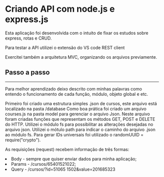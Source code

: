 <h1> Criando API com node.js e express.js </h1>

<p> Esta aplicação foi desenvolvida com o intuito de fixar os estudos sobre express, rotas e CRUD. </p>
<p> Para testar a API utilizei o extensão do VS code REST client</p>
<p> Exercitei também a arquitetura MVC, organizando os arquivos previamente. </p>

<h2> Passo a passo </h2>
<hr>
<p>Para melhor aprendizado deixo descrito com minhas palavras como entendo o funcionamento de cada função, módulo, objeto global e etc.</p>

<p>Primeiro foi criado uma estrutura simples .json de cursos, este arquivo está localizado na pasta /database
Como boa prática foi criado um arquivo courses.js na pasta model para gerenciar o arquivo Json. 
Neste arquivo foram criadas funções que representam os métodos GET, POST e DELETE do HTTP.
Utilizei o módulo fs para possibilitar as alterações desejadas no arquivo json.
Utilizei o mótulo path para indicar o caminho do arquivo .json ao módulo fs.
Para gerar IDs universais foi utilizado o randomUUID = require("crypto").
<br>


As requisições (request) recebem informação de três formas:
<li>Body - sempre que quiser enviar dados para minha aplicação; </li>
<li>Params - /cursos/65401521022; </li>
<li>Query - /cursos/?id=51065
1502&value=201685323 </li>

</p>
